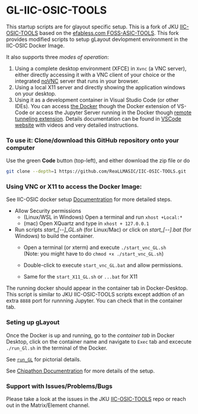 # GL-IIC-OSIC-TOOLS

This startup scripts are for glayout specific setup. This is a fork of JKU [IIC-OSIC-TOOLS](https://github.com/iic-jku/IIC-OSIC-TOOLS) based on the [efabless.com FOSS-ASIC-TOOLS](https://github.com/efabless/foss-asic-tools). This fork provides modified scripts to setup gLayout devlopment environment in the IIC-OSIC Docker Image.  

It also supports three *modes of operation*:

1. Using a complete desktop environment (XFCE) in `Xvnc` (a VNC server), either directly accessing it with a VNC client of your choice or the integrated [noVNC](https://novnc.com) server that runs in your browser.
2. Using a local X11 server and directly showing the application windows on your desktop.
3. Using it as a development container in Visual Studio Code (or other IDEs). You can access [the Docker](https://code.visualstudio.com/docs/devcontainers/attach-container) though the Docker extension of VS-Code or access the Jupyter Server running in the Docker though [remote tunneling extension](https://code.visualstudio.com/docs/datascience/jupyter-notebooks#_connect-to-a-remote-jupyter-server). Details documentation can be found in [VSCode website](https://code.visualstudio.com/docs/) with videos and very detailed instructions.

### To use it: Clone/download this GitHub repository onto your computer

Use the green **Code** button (top-left), and either download the zip file or do 

```bash
git clone --depth=1 https://github.com/ReaLLMASIC/IIC-OSIC-TOOLS.git
```

### Using VNC or X11 to access the Docker Image:

See IIC-OSIC docker setup [Documentration](https://docs.google.com/document/d/e/2PACX-1vT1jADYn6HAjlp1b3KB7T0nAkxzmT5GXo7NzFjxZ47M9s9H3oyHdoU39wxUscF8DtTNeQ3Egeo_1e1s/pub) for more detailed steps. 

- Allow Security permissions 
    - (Linux/WSL in Windows) Open a terminal and run `xhost +Local:*`  
    - (mac) Open XQuartz and type in `xhost + 127.0.0.1`
- Run scripts *start_[--]_GL.sh* (for Linux/Mac) or click on *start_[--].bat* (for Windows) to build the container.
    - Open a terminal (or xterm) and execute `./start_vnc_GL.sh`  
        (Note: you might have to do `chmod +x ./start_vnc_GL.sh`)

    - Double-click to execute `start_vnc_GL.bat` and allow permissions.

    - Same for the `start_X11_GL.sh` or `...bat` for X11

The running docker should appear in the container tab in Docker-Desktop. This script is similar to JKU IIC-OSIC-TOOLS scripts except addtion of an extra `8888` port for runnning Jupyter. You can check that in the container tab.


### Seting up gLayout

Once the Docker is up and running, go to the *container tab* in Docker Desktop, click on the container name and navigate to `Exec` tab and excecute `./run_Gl.sh` in the terminal of the Docker. 

See [`run_GL`](./run_GL.md) for pictorial details.


See [Chipathon Documentration](https://github.com/sscs-ose/sscs-chipathon-2025/tree/main/resources/Analog_Automation_gLayout) for more details of the setup.

### Support with Issues/Problems/Bugs

Please take a look at the issues in the JKU [IIC-OSIC-TOOLS](https://github.com/iic-jku/IIC-OSIC-TOOLS/iss) repo or reach out in the Matrix/Element channel.